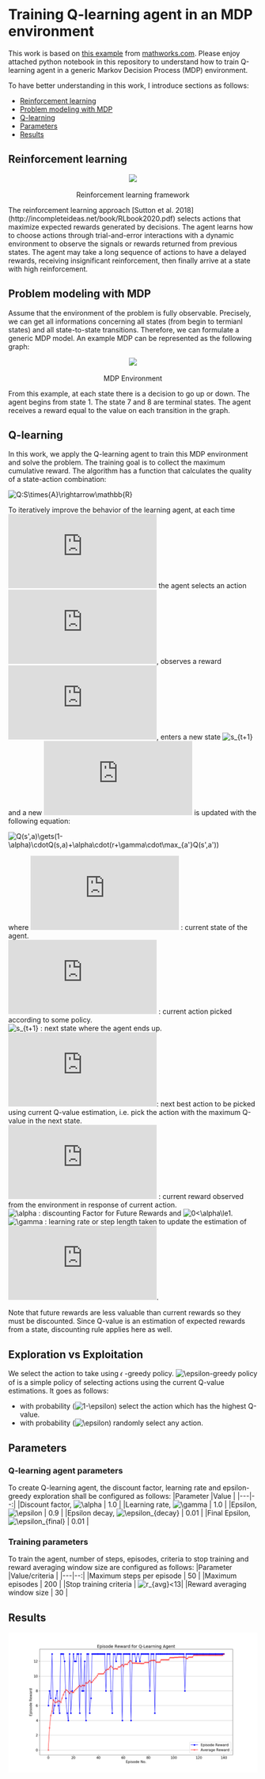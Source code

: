 # Training Q-learning agent in an MDP environment
This work is based on [this example]() from [mathworks.com](https://www.mathworks.com). Please enjoy attached python notebook in this repository to understand how to train Q-learning agent in a generic Markov Decision Process (MDP) environment.

To have better understanding in this work, I introduce sections as follows:
- [Reinforcement learning](#reinforcement-learning)
- [Problem modeling with MDP](#problem-modeling-with-mdp)
- [Q-learning](#q-learning)
- [Parameters](#parameters)
- [Results](#results)

## Reinforcement learning
<p align="center" width="100%">
<img width="50%" src="https://dzone.com/storage/temp/6976061-screen-shot-2017-10-20-at-22200-pm.png">
</p>
<p align="center" width="100%">Reinforcement learning framework</p>
The reinforcement learning approach [Sutton et al. 2018](http://incompleteideas.net/book/RLbook2020.pdf) selects actions that maximize expected rewards generated by decisions. The agent learns how to choose actions through trial-and-error interactions with a dynamic environment to observe the signals or rewards returned from previous states. The agent may take a long sequence of actions to have a delayed rewards, receiving insignificant reinforcement, then finally arrive at a state with high reinforcement.

## Problem modeling with MDP
Assume that the environment of the problem is fully observable. Precisely, we can get all informations concerning all states (from begin to termianl states) and all state-to-state transitions. Therefore, we can formulate a generic MDP model. An example MDP can be represented as the following graph:
<p align="center" width="100%">
<img width="50%" src="https://www.mathworks.com/help/examples/rl/win64/RLGenericMDPExample_01.png">
</p>
<p align="center" width="100%">MDP Environment</p>
From this example, at each state there is a decision to go up or down. The agent begins from state 1. The state 7 and 8 are terminal states. The agent receives a reward equal to the value on each transition in the graph.

## Q-learning
In this work, we apply the Q-learning agent to train this MDP environment and solve the problem. The training goal is to collect the maximum cumulative reward. The algorithm has a function that calculates the quality of a state-action combination:

![Q:S\times{A}\rightarrow\mathbb{R}](https://latex.codecogs.com/svg.latex?Q:S\times{A}\rightarrow\mathbb{R})

To iteratively improve the behavior of the learning agent, at each time ![t](https://latex.codecogs.com/svg.latex?t) the agent selects an action ![a_t](https://latex.codecogs.com/svg.latex?a_t), observes a reward ![r_t](https://latex.codecogs.com/svg.latex?r_t), enters a new state ![s_{t+1}](https://latex.codecogs.com/svg.latex?s_{t+1}) and a new ![Q](https://latex.codecogs.com/svg.latex?Q) is updated with the following equation:

![Q(s',a)\gets(1-\alpha)\cdotQ(s,a)+\alpha\cdot(r+\gamma\cdot\max_{a'}Q(s',a'))](https://latex.codecogs.com/svg.latex?Q(s_t,a_t)\gets(1-\alpha)\cdot{Q(s_t,a_t)}+\alpha\cdot(r+\gamma\cdot\max_{a}{Q(s_{t+1},a)))

where
![s_t](https://latex.codecogs.com/svg.latex?s_t) : current state of the agent.<br>
![a_t](https://latex.codecogs.com/svg.latex?a_t) : current action picked according to some policy.<br>
![s_{t+1}](https://latex.codecogs.com/svg.latex?s_{t+1}) : next state where the agent ends up.<br>
![a_t](https://latex.codecogs.com/svg.latex?a): next best action to be picked using current Q-value estimation, i.e. pick the action with the maximum Q-value in the next state.<br>
![r_t](https://latex.codecogs.com/svg.latex?r_t) : current reward observed from the environment in response of current action.<br>
![\alpha](https://latex.codecogs.com/svg.latex?\alpha) : discounting Factor for Future Rewards and ![0<\alpha\le1](https://latex.codecogs.com/svg.latex?0<\alpha\le1).<br>
![\gamma](https://latex.codecogs.com/svg.latex?\gamma) : learning rate or step length taken to update the estimation of ![Q(s,a)](https://latex.codecogs.com/svg.latex?Q(s,a)).

Note that future rewards are less valuable than current rewards so they must be discounted. Since Q-value is an estimation of expected rewards from a state, discounting rule applies here as well.

## Exploration vs Exploitation
We select the action to take using 𝜖 -greedy policy. ![\epsilon](https://latex.codecogs.com/svg.latex?\epsilon)-greedy policy of is a simple policy of selecting actions using the current Q-value estimations. It goes as follows:

- with probability (![1-\epsilon](https://latex.codecogs.com/svg.latex?1-\epsilon)) select the action which has the highest Q-value.<br>
- with probability (![\epsilon](https://latex.codecogs.com/svg.latex?\epsilon)) randomly select any action.<br>

## Parameters
### Q-learning agent parameters
To create Q-learning agent, the discount factor, learning rate and epsilon-greedy exploration shall be configured as follows:
|Parameter   |Value   |
|---|--:|
|Discount factor, ![\alpha](https://latex.codecogs.com/svg.latex?\alpha) | 1.0 |
|Learning rate, ![\gamma](https://latex.codecogs.com/svg.latex?\gamma)   | 1.0 |
|Epsilon, ![\epsilon](https://latex.codecogs.com/svg.latex?\epsilon)     | 0.9 |
|Epsilon decay, ![\epsilon_{decay}](https://latex.codecogs.com/svg.latex?\epsilon_{decay})     | 0.01 |
|Final Epsilon, ![\epsilon_{final}](https://latex.codecogs.com/svg.latex?\epsilon_{final})     | 0.01 |

### Training parameters
To train the agent, number of steps, episodes, criteria to stop training and reward averaging window size  are configured as follows:
|Parameter   |Value/criteria   |
|---|--:|
|Maximum steps per episode                                                                     | 50   |
|Maximum episodes                                                                              | 200  |
|Stop training criteria                                                                        | ![r_{avg}<13](https://latex.codecogs.com/svg.latex?r_{avg}<13)|
|Reward averaging window size                                                                  | 30   |

## Results

![Results](q_agent_mdp.png)
